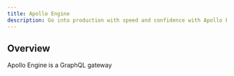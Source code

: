 ```yaml
---
title: Apollo Engine
description: Go into production with speed and confidence with Apollo Engine
---
```


## Overview

Apollo Engine is a GraphQL gateway